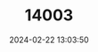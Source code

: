 ---
title: "14003"
category: "Musonycteris harrisoni"
draft: false
date: 2024-02-22 13:03:50
languages:
  English: ["Banana Bat"]
---